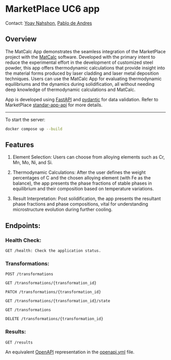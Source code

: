 # MarketPlace UC6 app

Contact: [Yoav Nahshon](mailto:yoav.nahshon@iwm.fraunhofer.de), [Pablo de Andres](mailto:pablo.de.andres@iwm.fraunhofer.de)

## Overview

The MatCalc App demonstrates the seamless integration of the MarketPlace project with the [MatCalc](https://www.matcalc.at/) software. Developed with the primary intent to reduce the experimental effort in the development of customized steel powder, this app offers thermodynamic calculations that provide insight into the material forms produced by laser cladding and laser metal deposition techniques. Users can use the MatCalc App for evaluating thermodynamic equilibriums and the dynamics during solidification, all without needing deep knowledge of thermodynamic calculations and MatCalc.

App is developed using [FastAPI](https://fastapi.tiangolo.com/) and [pydantic](https://pydantic-docs.helpmanual.io) for data validation. Refer to MarketPlace [standar-app-api](https://github.com/materials-marketplace/standard-app-api) for more details.

---
To start the server:

```sh
docker compose up --build
```

## Features

1. Element Selection: Users can choose from alloying elements such as Cr, Mn, Mo, Ni, and Si.

2. Thermodynamic Calculations: After the user defines the weight percentages of C and the chosen alloying element (with Fe as the balance), the app presents the phase fractions of stable phases in equilibrium and their composition based on temperature variations.

3. Result Interpretation: Post solidification, the app presents the resultant phase fractions and phase compositions, vital for understanding microstructure evolution during further cooling.

## Endpoints:

### Health Check:
```http
GET /health: Check the application status.
```
### Transformations:
```http
POST /transformations

GET /transformations/{transformation_id}

PATCH /transformations/{transformation_id}

GET /transformations/{transformation_id}/state

GET /transformations

DELETE /transformations/{transformation_id}
```
### Results:
```http
GET /results
```

An equivalent [OpenAPI](https://www.openapis.org/) representation in the [openapi.yml](https://github.com/materials-marketplace/uc6-app/blob/main/openapi.yml) file.
